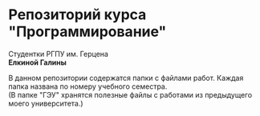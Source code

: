 # Репозиторий курса "Программирование"  
Студентки РГПУ им. Герцена  
**Елкиной Галины**  

В данном репозитории содержатся папки с файлами работ. Каждая папка названа по номеру учебного семестра.  
(В папке "ГЭУ" хранятся полезные файлы с работами из предыдущего моего университета.)